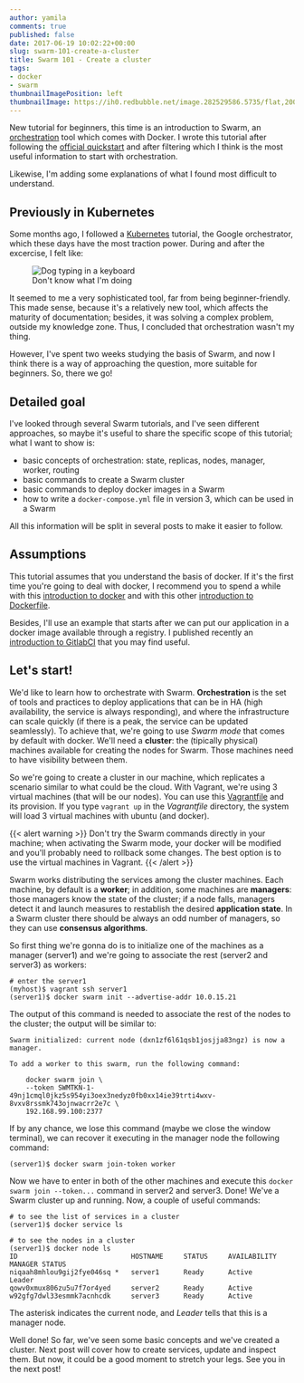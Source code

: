```yaml
---
author: yamila
comments: true
published: false
date: 2017-06-19 10:02:22+00:00
slug: swarm-101-create-a-cluster
title: Swarm 101 - Create a cluster
tags:
- docker
- swarm
thumbnailImagePosition: left
thumbnailImage: https://ih0.redbubble.net/image.282529586.5735/flat,200x200,075,f.u2.jpg
---
```


New tutorial for beginners, this time is an introduction to Swarm, an <a href="https://www.quora.com/What-is-orchestration" target="_new">orchestration</a> tool which comes with Docker. I wrote this tutorial after following the <a href="https://docs.docker.com/engine/swarm/swarm-tutorial/" target="_new">official quickstart</a> and after filtering which I think is the most useful information to start with orchestration.
<!--more-->

Likewise, I'm adding some explanations of what I found most difficult to understand.

<h2>Previously in Kubernetes</h2>

Some months ago, I followed a <a href="https://kubernetes.io/" target="_new">Kubernetes</a> tutorial, the Google orchestrator, which these days have the most traction power. During and after the excercise, I felt like:

<figure>
  <img src="https://i1.wp.com/vinodvihar75.files.wordpress.com/2014/12/dogs-2.jpg?w=290&h=217&crop&ssl=1" alt="Dog typing in a keyboard" />
  <figcaption>Don't know what I'm doing</figcaption>
</figure>

It seemed to me a very sophisticated tool, far from being beginner-friendly. This made sense, because it's a relatively new tool, which affects the maturity of documentation; besides, it was solving a complex problem, outside my knowledge zone. Thus, I concluded that orchestration wasn't my thing.

However, I've spent two weeks studying the basis of Swarm, and now I think there is a way of approaching the question, more suitable for beginners. So, there we go!

<h2>Detailed goal</h2>

I've looked through several Swarm tutorials, and I've seen different approaches, so maybe it's useful to share the specific scope of this tutorial; what I want to show is:

* basic concepts of orchestration: state, replicas, nodes, manager, worker, routing
* basic commands to create a Swarm cluster
* basic commands to deploy docker images in a Swarm
* how to write a <code>docker-compose.yml</code> file in version 3, which can be used in a Swarm

All this information will be split in several posts to make it easier to follow.

<h2>Assumptions</h2>

This tutorial assumes that you understand the basis of docker. If it's the first time you're going to deal with docker, I recommend you to spend a while with this <a href="http://moduslaborandi.net/2016/02/docker-101-hello-world/" target="_new">introduction to docker</a> and with this other <a href="http://moduslaborandi.net/2016/02/docker-101-dockerfile/" target="_new">introduction to Dockerfile</a>.

Besides, I'll use an example that starts after we can put our application in a docker image available through a registry. I published recently an <a href="http://moduslaborandi.net/2017/06/gitlabci-101/" target="_new">introduction to GitlabCI</a> that you may find useful.

<h2>Let's start!</h2>

We'd like to learn how to orchestrate with Swarm. **Orchestration** is the set of tools and practices to deploy applications that can be in HA (high availability, the service is always responding), and where the infrastructure can scale quickly (if there is a peak, the service can be updated seamlessly). To achieve that, we're going to use <em>Swarm mode</em> that comes by default with docker. We'll need a **cluster**: the (tipically physical) machines available for creating the nodes for Swarm. Those machines need to have visibility between them.

So we're going to create a cluster in our machine, which replicates a scenario similar to what could be the cloud. With Vagrant, we're using 3 virtual machines (that will be our nodes). You can use this <a href="https://github.com/yamila-moreno/vagrant-cluster" target="_new">Vagrantfile</a> and its provision. If you type <code>vagrant up</code> in the <em>Vagrantfile</em> directory, the system will load 3 virtual machines with ubuntu (and docker).

{{< alert warning >}} Don't try the Swarm commands directly in your machine; when activating the Swarm mode, your docker will be modified and you'll probably need to rollback some changes. The best option is to use the virtual machines in Vagrant. {{< /alert >}}

Swarm works distributing the services among the cluster machines. Each machine, by default is a **worker**; in addition, some machines are **managers**: those managers know the state of the cluster; if a node falls, managers detect it and launch measures to restablish the desired **application state**. In a Swarm cluster there should be always an odd number of managers, so they can use **consensus algorithms**.

So first thing we're gonna do is to initialize one of the machines as a manager (server1) and we're going to associate the rest (server2 and server3) as workers:
```
# enter the server1
(myhost)$ vagrant ssh server1
(server1)$ docker swarm init --advertise-addr 10.0.15.21
```

The output of this command is needed to associate the rest of the nodes to the cluster; the output will be similar to:
```
Swarm initialized: current node (dxn1zf6l61qsb1josjja83ngz) is now a manager.

To add a worker to this swarm, run the following command:

    docker swarm join \
    --token SWMTKN-1-49nj1cmql0jkz5s954yi3oex3nedyz0fb0xx14ie39trti4wxv-8vxv8rssmk743ojnwacrr2e7c \
    192.168.99.100:2377
```

If by any chance, we lose this command (maybe we close the window terminal), we can recover it executing in the manager node the following command:
```
(server1)$ docker swarm join-token worker
```

Now we have to enter in both of the other machines and execute this <code>docker swarm join --token...</code> command in server2 and server3. Done! We've a Swarm cluster up and running. Now, a couple of useful commands:
```
# to see the list of services in a cluster
(server1)$ docker service ls

# to see the nodes in a cluster
(server1)$ docker node ls
ID                            HOSTNAME     STATUS     AVAILABILITY     MANAGER STATUS
niqaah8mhlou9gij2fye046sq *   server1      Ready      Active           Leader
qowv0xmux806zu5u7f7or4yed     server2      Ready      Active
w92gfg7dwl33esmmk7acnhcdk     server3      Ready      Active
```
The asterisk indicates the current node, and <em>Leader</em> tells that this is a manager node.

Well done! So far, we've seen some basic concepts and we've created a cluster. Next post will cover how to create services, update and inspect them. But now, it could be a good moment to stretch your legs. See you in the next post!
